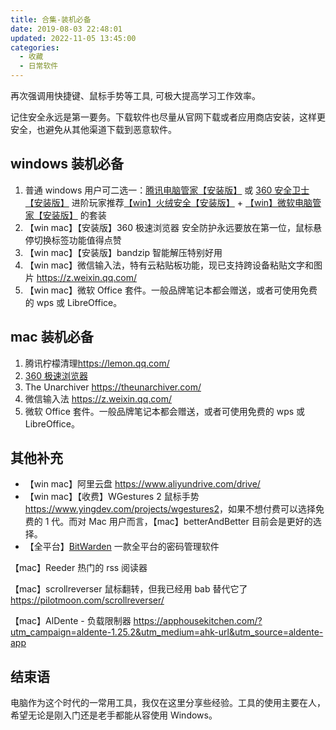 ```yaml
---
title: 合集-装机必备
date: 2019-08-03 22:48:01
updated: 2022-11-05 13:45:00
categories:
  - 收藏
  - 日常软件
---
```


再次强调用快捷键、鼠标手势等工具, 可极大提高学习工作效率。

记住安全永远是第一要务。下载软件也尽量从官网下载或者应用商店安装，这样更安全，也避免从其他渠道下载到恶意软件。

## windows 装机必备

1. 普通 windows 用户可二选一：[腾讯电脑管家【安装版】](https://guanjia.qq.com/) 或 [360 安全卫士【安装版】](https://weishi.360.cn/)
进阶玩家推荐[【win】火绒安全【安装版】](https://www.huorong.cn/) + [【win】微软电脑管家【安装版】](https://pcmanager.microsoft.com/zh-cn) 的套装
2. 【win mac】【安装版】360 极速浏览器 安全防护永远要放在第一位，鼠标悬停切换标签功能值得点赞
3. 【win mac】【安装版】bandzip 智能解压特别好用
4. 【win mac】微信输入法，特有云粘贴板功能，现已支持跨设备粘贴文字和图片 <https://z.weixin.qq.com/>
5. 【win mac】微软 Office 套件。一般品牌笔记本都会赠送，或者可使用免费的 wps 或 LibreOffice。

## mac 装机必备

1. 腾讯柠檬清理<https://lemon.qq.com/>
2. [360 极速浏览器](https://browser.360.cn/ee/mac/index.html)
3. The Unarchiver <https://theunarchiver.com/>
4. 微信输入法 <https://z.weixin.qq.com/>
5. 微软 Office 套件。一般品牌笔记本都会赠送，或者可使用免费的 wps 或 LibreOffice。

## 其他补充

* 【win mac】阿里云盘 <https://www.aliyundrive.com/drive/>
* 【win mac】【收费】WGestures 2 鼠标手势 <https://www.yingdev.com/projects/wgestures2>，如果不想付费可以选择免费的 1 代。而对 Mac 用户而言，【mac】betterAndBetter 目前会是更好的选择。
* 【全平台】[BitWarden](https://bitwarden.com/)  一款全平台的密码管理软件

【mac】Reeder 热门的 rss 阅读器

【mac】scrollreverser 鼠标翻转，但我已经用 bab 替代它了 https://pilotmoon.com/scrollreverser/

【mac】AlDente - 负载限制器
https://apphousekitchen.com/?utm_campaign=aldente-1.25.2&utm_medium=ahk-url&utm_source=aldente-app

## 结束语

电脑作为这个时代的一常用工具，我仅在这里分享些经验。工具的使用主要在人，希望无论是刚入门还是老手都能从容使用 Windows。
